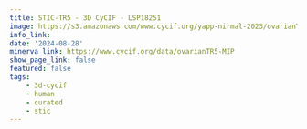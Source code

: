 ```yaml
---
title: STIC-TR5 - 3D CyCIF - LSP18251
image: https://s3.amazonaws.com/www.cycif.org/yapp-nirmal-2023/ovarianTR5-MIP-minerva/Hoechst_ffffff-HLA-E_ff0000-STING_00ff00-TP53_0000ff.jpg
info_link: 
date: '2024-08-28'
minerva_link: https://www.cycif.org/data/ovarianTR5-MIP
show_page_link: false
featured: false
tags:
    - 3d-cycif
    - human
    - curated
    - stic
---
```

